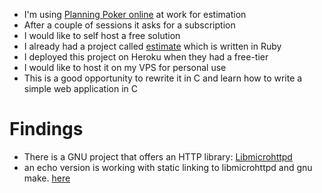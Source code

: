 * I'm using [Planning Poker online](https://planningpokeronline.com/) at work for estimation
* After a couple of sessions it asks for a subscription
* I would like to self host a free solution
* I already had a project called [estimate](https://github.com/emad-elsaid/estimate) which is written in Ruby
* I deployed this project on Heroku when they had a free-tier
* I would like to host it on my VPS for personal use
* This is a good opportunity to rewrite it in C and learn how to write a simple web application in C

# Findings
* There is a GNU project that offers an HTTP library: [Libmicrohttpd](https://www.gnu.org/software/libmicrohttpd/)
* an echo version is working with static linking to libmicrohttpd and gnu make. [here](https://github.com/emad-elsaid/estimate/blob/73b229afdd4f7a177bc8918f58cee05791c7e5ae/estimate.c)